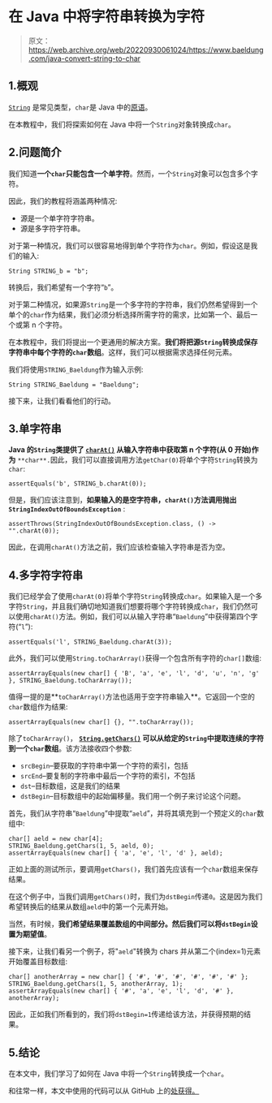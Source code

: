 # 在 Java 中将字符串转换为字符

> 原文：<https://web.archive.org/web/20220930061024/https://www.baeldung.com/java-convert-string-to-char>

## 1.概观

[`String`](/web/20221031080025/https://www.baeldung.com/java-string) 是常见类型，`char`是 Java 中的[原语](/web/20221031080025/https://www.baeldung.com/java-primitives)。

在本教程中，我们将探索如何在 Java 中将一个`String`对象转换成`char`。

## 2.问题简介

我们知道**一个`char`只能包含一个单字符**。然而，一个`String`对象可以包含多个字符。

因此，我们的教程将涵盖两种情况:

*   源是一个单字符字符串。
*   源是多字符字符串。

对于第一种情况，我们可以很容易地得到单个字符作为`char`。例如，假设这是我们的输入:

```
String STRING_b = "b";
```

转换后，我们希望有一个字符“`b`”。

对于第二种情况，如果源`String`是一个多字符的字符串，我们仍然希望得到一个单个的`char`作为结果，我们必须分析选择所需字符的需求，比如第一个、最后一个或第 n 个字符。

在本教程中，我们将提出一个更通用的解决方案。**我们将把源`String`转换成保存字符串中每个字符的`char`数组**。这样，我们可以根据需求选择任何元素。

我们将使用`STRING_Baeldung`作为输入示例:

```
String STRING_Baeldung = "Baeldung";
```

接下来，让我们看看他们的行动。

## 3.单字符串

**Java 的`String`类提供了 [`charAt()`](/web/20221031080025/https://www.baeldung.com/string/char-at) 从输入字符串中获取第 n 个字符(从 0 开始)作为** `**char**.`因此，我们可以直接调用方法`getChar(0)`将单个字符`String`转换为`char`:

```
assertEquals('b', STRING_b.charAt(0));
```

但是，我们应该注意到，**如果输入的是空字符串，`charAt()`方法调用抛出`StringIndexOutOfBoundsException`** :

```
assertThrows(StringIndexOutOfBoundsException.class, () -> "".charAt(0));
```

因此，在调用`charAt()`方法之前，我们应该检查输入字符串是否为空。

## 4.多字符字符串

我们已经学会了使用`charAt(0)`将单个字符`String`转换成`char`。如果输入是一个多字符`String`，并且我们确切地知道我们想要将哪个字符转换成`char`，我们仍然可以使用`charAt()`方法。例如，我们可以从输入字符串“`Baeldung`”中获得第四个字符(“`l`”):

```
assertEquals('l', STRING_Baeldung.charAt(3));
```

此外，我们可以使用`String.toCharArray()`获得一个包含所有字符的`char[]`数组:

```
assertArrayEquals(new char[] { 'B', 'a', 'e', 'l', 'd', 'u', 'n', 'g' }, STRING_Baeldung.toCharArray());
```

值得一提的是**`toCharArray()`方法也适用于空字符串输入**。它返回一个空的`char`数组作为结果:

```
assertArrayEquals(new char[] {}, "".toCharArray());
```

除了`toCharArray()`， **[`String.getChars()`](https://web.archive.org/web/20221031080025/https://docs.oracle.com/javase/8/docs/api/java/lang/String.html#getChars-int-int-char:A-int-) 可以从给定的`String`中提取连续的字符到一个`char`数组**。该方法接收四个参数:

*   `srcBegin`–要获取的字符串中第一个字符的索引，包括
*   `srcEnd`–要复制的字符串中最后一个字符的索引，不包括
*   `dst`–目标数组，这是我们的结果
*   `dstBegin`–目标数组中的起始偏移量。我们用一个例子来讨论这个问题。

首先，我们从字符串“`Baeldung`”中提取“`aeld`”，并将其填充到一个预定义的`char`数组中:

```
char[] aeld = new char[4];
STRING_Baeldung.getChars(1, 5, aeld, 0);
assertArrayEquals(new char[] { 'a', 'e', 'l', 'd' }, aeld);
```

正如上面的测试所示，要调用`getChars()`，我们首先应该有一个`char`数组来保存结果。

在这个例子中，当我们调用`getChars()`时，我们为`dstBegin`传递`0`。这是因为我们希望转换后的结果从数组`aeld`中的第一个元素开始。

当然，有时候，**我们希望结果覆盖数组的中间部分。然后我们可以将`dstBegin`设置为期望值**。

接下来，让我们看另一个例子，将"`aeld`"转换为 chars 并从第二个(index=1)元素开始覆盖目标数组:

```
char[] anotherArray = new char[] { '#', '#', '#', '#', '#', '#' };
STRING_Baeldung.getChars(1, 5, anotherArray, 1);
assertArrayEquals(new char[] { '#', 'a', 'e', 'l', 'd', '#' }, anotherArray);
```

因此，正如我们所看到的，我们将`dstBegin=1`传递给该方法，并获得预期的结果。

## 5.结论

在本文中，我们学习了如何在 Java 中将一个`String`转换成一个`char`。

和往常一样，本文中使用的代码可以从 GitHub 上的[处获得。](https://web.archive.org/web/20221031080025/https://github.com/eugenp/tutorials/tree/master/core-java-modules/core-java-string-operations-5)
